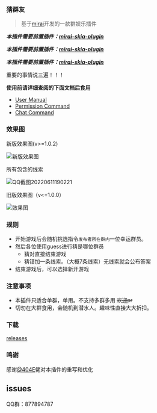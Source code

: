 ### 猜群友

> 基于[mirai](https://github.com/mamoe/mirai)开发的一款群娱乐插件

***本插件需要前置插件：[mirai-skia-plugin](https://github.com/cssxsh/mirai-skia-plugin/releases/tag/v1.1.0)***

***本插件需要前置插件：[mirai-skia-plugin](https://github.com/cssxsh/mirai-skia-plugin/releases/tag/v1.1.0)***

***本插件需要前置插件：[mirai-skia-plugin](https://github.com/cssxsh/mirai-skia-plugin/releases/tag/v1.1.0)***

重要的事情说三遍！！！

**使用前请详细查阅的下面文档后食用**

* [User Manual](https://github.com/mamoe/mirai/blob/dev/docs/UserManual.md)
* [Permission Command](https://github.com/mamoe/mirai/blob/dev/mirai-console/docs/BuiltInCommands.md#permissioncommand)
* [Chat Command](https://github.com/project-mirai/chat-command)

### 效果图

新版效果图(v>=1.0.2)

![新版效果图](https://user-images.githubusercontent.com/80571808/173185256-f1ce41cb-aad9-4867-9d87-10b2c9943658.png)


所有包含的线索

![QQ截图20220611190221](https://user-images.githubusercontent.com/80571808/173185264-ef987888-007b-4208-a31d-42e8df879e6e.png)



旧版效果图（v<=1.0.0）

![效果图](https://user-images.githubusercontent.com/80571808/172976526-c9ff4c82-98eb-478e-8aa5-6597c129db7e.png)


### 规则

* 开始游戏后会随机挑选指令`发布者所在群内`一位幸运群员。
* 然后各位使用guess进行猜是哪位群员
  * 猜对直接结束游戏
  * 猜错加一条线索。（大概7条线索）无线索就会公布答案
* 结束游戏后，可以选择新开游戏

### 注意事项

* 本插件只适合单群，单用。不支持多群多用 ~~欢迎pr~~
* 切勿在大群食用，会随机到潜水人。趣味性直接大大折扣。

### 下载

[releases](https://github.com/liuqianpan2008/GuessGroupFriends/releases/tag/v1.0.0)

### 鸣谢

感谢[@404E](https://github.com/4o4E)佬对本插件的重写和优化

## issues

QQ群：877894787

